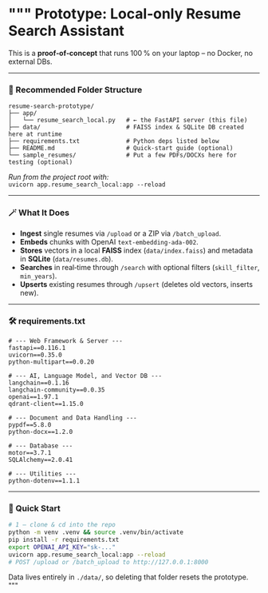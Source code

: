 """
Prototype: **Local‑only Resume Search Assistant**
==============================================

This is a **proof‑of‑concept** that runs 100 % on your laptop – no Docker, no external DBs.

---
### 📂 Recommended Folder Structure
```
resume-search-prototype/
├── app/
│   └── resume_search_local.py   # ← the FastAPI server (this file)
├── data/                        # FAISS index & SQLite DB created here at runtime
├── requirements.txt             # Python deps listed below
├── README.md                    # Quick‑start guide (optional)
└── sample_resumes/              # Put a few PDFs/DOCXs here for testing (optional)
```
*Run from the project root with:*  
`uvicorn app.resume_search_local:app --reload`

---
### 🪄 What It Does
* **Ingest** single resumes via `/upload` or a ZIP via `/batch_upload`.
* **Embeds** chunks with OpenAI `text-embedding-ada-002`.
* **Stores** vectors in a local **FAISS** index (`data/index.faiss`) and metadata in **SQLite** (`data/resumes.db`).
* **Searches** in real‑time through `/search` with optional filters (`skill_filter`, `min_years`).
* **Upserts** existing resumes through `/upsert` (deletes old vectors, inserts new).  

---
### 🛠️ requirements.txt  
```
# --- Web Framework & Server ---
fastapi==0.116.1
uvicorn==0.35.0
python-multipart==0.0.20

# --- AI, Language Model, and Vector DB ---
langchain==0.1.16
langchain-community==0.0.35
openai==1.97.1
qdrant-client==1.15.0

# --- Document and Data Handling ---
pypdf==5.8.0
python-docx==1.2.0

# --- Database ---
motor==3.7.1
SQLAlchemy==2.0.41

# --- Utilities ---
python-dotenv==1.1.1
```

---
### 🚀 Quick Start  
```bash
# 1 – clone & cd into the repo
python -m venv .venv && source .venv/bin/activate
pip install -r requirements.txt
export OPENAI_API_KEY="sk-..."
uvicorn app.resume_search_local:app --reload
# POST /upload or /batch_upload to http://127.0.0.1:8000
```

Data lives entirely in `./data/`, so deleting that folder resets the prototype.
"""
